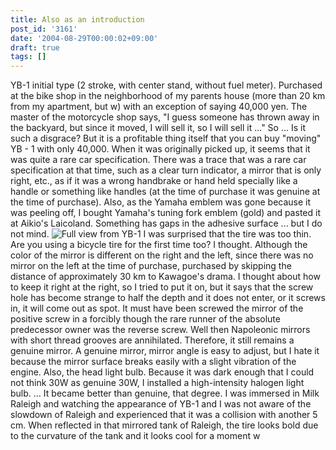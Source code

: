```yaml
---
title: Also as an introduction
post_id: '3161'
date: '2004-08-29T00:00:02+09:00'
draft: true
tags: []
---
```


YB-1 initial type (2 stroke, with center stand, without fuel meter). Purchased at the bike shop in the neighborhood of my parents house (more than 20 km from my apartment, but w) with an exception of saying 40,000 yen. The master of the motorcycle shop says, "I guess someone has thrown away in the backyard, but since it moved, I will sell it, so I will sell it ..." So ... Is it such a disgrace? But it is a profitable thing itself that you can buy "moving" YB - 1 with only 40,000. When it was originally picked up, it seems that it was quite a rare car specification. There was a trace that was a rare car specification at that time, such as a clear turn indicator, a mirror that is only right, etc., as if it was a wrong handbrake or hand held specially like a handle or something like handles (at the time of purchase it was genuine at the time of purchase). Also, as the Yamaha emblem was gone because it was peeling off, I bought Yamaha's tuning fork emblem (gold) and pasted it at Aikio's Laicoland. Something has gaps in the adhesive surface ... but I do not mind. ![Full view from YB-1](https://danmaq.com/wp-content/uploads/2013/11/front-300x225.jpg) I was surprised that the tire was too thin. Are you using a bicycle tire for the first time too? I thought. Although the color of the mirror is different on the right and the left, since there was no mirror on the left at the time of purchase, purchased by skipping the distance of approximately 30 km to Kawagoe's drama. I thought about how to keep it right at the right, so I tried to put it on, but it says that the screw hole has become strange to half the depth and it does not enter, or it screws in, it will come out as spot. It must have been screwed the mirror of the positive screw in a forcibly though the rare runner of the absolute predecessor owner was the reverse screw. Well then Napoleonic mirrors with short thread grooves are annihilated. Therefore, it still remains a genuine mirror. A genuine mirror, mirror angle is easy to adjust, but I hate it because the mirror surface breaks easily with a slight vibration of the engine. Also, the head light bulb. Because it was dark enough that I could not think 30W as genuine 30W, I installed a high-intensity halogen light bulb. ... It became better than genuine, that degree. I was immersed in Milk Raleigh and watching the appearance of YB-1 and I was not aware of the slowdown of Raleigh and experienced that it was a collision with another 5 cm. When reflected in that mirrored tank of Raleigh, the tire looks bold due to the curvature of the tank and it looks cool for a moment w
